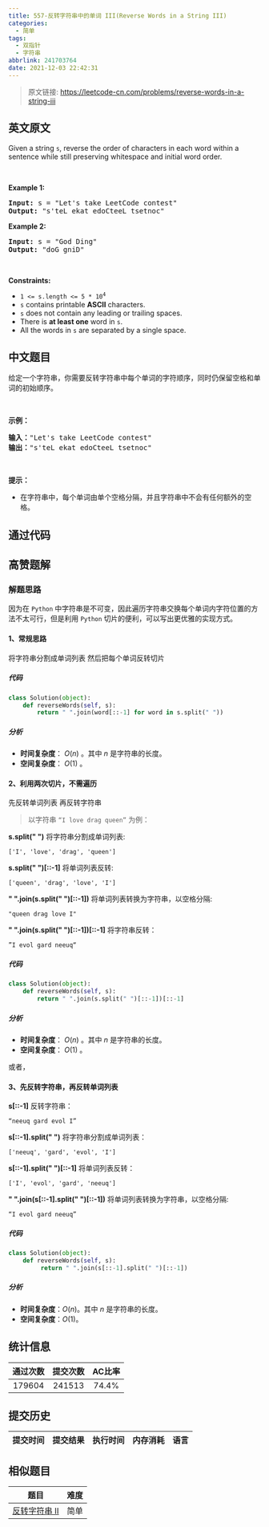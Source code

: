 ```yaml
---
title: 557-反转字符串中的单词 III(Reverse Words in a String III)
categories:
  - 简单
tags:
  - 双指针
  - 字符串
abbrlink: 241703764
date: 2021-12-03 22:42:31
---
```


> 原文链接: https://leetcode-cn.com/problems/reverse-words-in-a-string-iii


## 英文原文
<div><p>Given a string <code>s</code>, reverse the order of characters in each word within a sentence while still preserving whitespace and initial word order.</p>

<p>&nbsp;</p>
<p><strong>Example 1:</strong></p>
<pre><strong>Input:</strong> s = "Let's take LeetCode contest"
<strong>Output:</strong> "s'teL ekat edoCteeL tsetnoc"
</pre><p><strong>Example 2:</strong></p>
<pre><strong>Input:</strong> s = "God Ding"
<strong>Output:</strong> "doG gniD"
</pre>
<p>&nbsp;</p>
<p><strong>Constraints:</strong></p>

<ul>
	<li><code>1 &lt;= s.length &lt;= 5 * 10<sup>4</sup></code></li>
	<li><code>s</code> contains printable <strong>ASCII</strong> characters.</li>
	<li><code>s</code> does not contain any leading or trailing spaces.</li>
	<li>There is <strong>at least one</strong> word in <code>s</code>.</li>
	<li>All the words in <code>s</code> are separated by a single space.</li>
</ul>
</div>

## 中文题目
<div><p>给定一个字符串，你需要反转字符串中每个单词的字符顺序，同时仍保留空格和单词的初始顺序。</p>

<p>&nbsp;</p>

<p><strong>示例：</strong></p>

<pre><strong>输入：</strong>&quot;Let&#39;s take LeetCode contest&quot;
<strong>输出：</strong>&quot;s&#39;teL ekat edoCteeL tsetnoc&quot;
</pre>

<p>&nbsp;</p>

<p><strong><strong><strong><strong>提示：</strong></strong></strong></strong></p>

<ul>
	<li>在字符串中，每个单词由单个空格分隔，并且字符串中不会有任何额外的空格。</li>
</ul>
</div>

## 通过代码
<RecoDemo>
</RecoDemo>


## 高赞题解
### 解题思路
因为在 `Python` 中字符串是不可变，因此遍历字符串交换每个单词内字符位置的方法不太可行，但是利用 `Python` 切片的便利，可以写出更优雅的实现方式。

#### 1、常规思路
将字符串分割成单词列表 然后把每个单词反转切片

##### 代码 
```Python []
class Solution(object):
    def reverseWords(self, s):
        return " ".join(word[::-1] for word in s.split(" "))
```

##### 分析
- **时间复杂度**： $O(n)$ 。其中 $n$ 是字符串的长度。
- **空间复杂度**： $O(1)$ 。


#### 2、利用两次切片，不需遍历
先反转单词列表 再反转字符串

> 以字符串 `“I love drag queen”` 为例：

**s.split(" ")** 将字符串分割成单词列表:
 
```
['I', 'love', 'drag', 'queen']
```

**s.split(" ")[::-1]** 将单词列表反转:
```
['queen', 'drag', 'love', 'I']
```

**" ".join(s.split(" ")[::-1])** 将单词列表转换为字符串，以空格分隔:
```
"queen drag love I"
```

**" ".join(s.split(" ")[::-1])[::-1]** 将字符串反转：
```
”I evol gard neeuq“
```

##### 代码 
```Python []
class Solution(object):
    def reverseWords(self, s):
        return " ".join(s.split(" ")[::-1])[::-1]
```
##### 分析
- **时间复杂度**： $O(n)$ 。其中 $n$ 是字符串的长度。
- **空间复杂度**： $O(1)$ 。

或者，
#### 3、先反转字符串，再反转单词列表
**s[::-1]** 反转字符串：
```
“neeuq gard evol I”
```
**s[::-1].split(" ")** 将字符串分割成单词列表：
```
['neeuq', 'gard', 'evol', 'I']
```
**s[::-1].split(" ")[::-1]** 将单词列表反转：
```
['I', 'evol', 'gard', 'neeuq']
```
**" ".join(s[::-1].split(" ")[::-1])** 将单词列表转换为字符串，以空格分隔:
```
“I evol gard neeuq”
```

##### 代码 
```Python []
class Solution(object):
    def reverseWords(self, s):
         return " ".join(s[::-1].split(" ")[::-1])
```

##### 分析
- **时间复杂度**：$O(n)$。其中 $n$ 是字符串的长度。
- **空间复杂度**：$O(1)$。

## 统计信息
| 通过次数 | 提交次数 | AC比率 |
| :------: | :------: | :------: |
|    179604    |    241513    |   74.4%   |

## 提交历史
| 提交时间 | 提交结果 | 执行时间 |  内存消耗  | 语言 |
| :------: | :------: | :------: | :--------: | :--------: |


## 相似题目
|                             题目                             | 难度 |
| :----------------------------------------------------------: | :---------: |
| [反转字符串 II](https://leetcode-cn.com/problems/reverse-string-ii/) | 简单|
